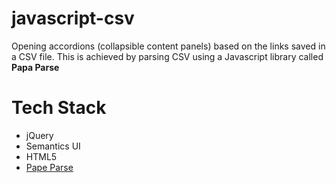 # javascript-csv
Opening accordions (collapsible content panels) based on the links saved in a CSV file. This is achieved by parsing CSV using a Javascript library called **Papa Parse**

# Tech Stack

* jQuery
* Semantics UI
* HTML5
* [Pape Parse](http://papaparse.com/)
